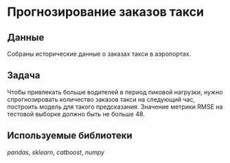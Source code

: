 # Прогнозирование заказов такси

## Данные
Собраны исторические данные о заказах такси в аэропортах.
## Задача
Чтобы привлекать больше водителей в период пиковой нагрузки, нужно спрогнозировать количество заказов такси на следующий час, построить модель для такого предсказания.
Значение метрики RMSE на тестовой выборке должно быть не больше 48.

## Используемые библиотеки
*pandas*, *sklearn*, *catboost*, *numpy*
